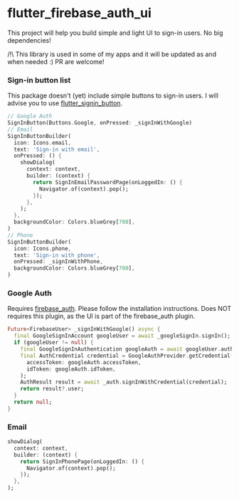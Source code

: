 # flutter_firebase_auth_ui

This project will help you build simple and light UI to sign-in users.
No big dependencies!

/!\ This library is used in some of my apps and it will be updated as and when needed :)
PR are welcome!

### Sign-in button list
This package doesn't (yet) include simple buttons to sign-in users.
I will advise you to use [flutter_signin_button](https://pub.dev/packages/flutter_signin_button).

```dart
// Google Auth
SignInButton(Buttons.Google, onPressed: _signInWithGoogle)
// Email
SignInButtonBuilder(
  icon: Icons.email,
  text: 'Sign-in with email',
  onPressed: () {
    showDialog(
      context: context,
      builder: (context) {
        return SignInEmailPasswordPage(onLoggedIn: () {
          Navigator.of(context).pop();
        });
      },
    );
  },
  backgroundColor: Colors.blueGrey[700],
)
// Phone
SignInButtonBuilder(
  icon: Icons.phone,
  text: 'Sign-in with phone',
  onPressed: _signInWithPhone,
  backgroundColor: Colors.blueGrey[700],
)
```

### Google Auth
Requires [firebase_auth](https://pub.dev/packages/firebase_auth).
Please follow the installation instructions.
Does NOT requires this plugin, as the UI is part of the firebase_auth plugin.

```dart
Future<FirebaseUser> _signInWithGoogle() async {
  final GoogleSignInAccount googleUser = await _googleSignIn.signIn();
  if (googleUser != null) {
    final GoogleSignInAuthentication googleAuth = await googleUser.authentication;
    final AuthCredential credential = GoogleAuthProvider.getCredential(
      accessToken: googleAuth.accessToken,
      idToken: googleAuth.idToken,
    );
    AuthResult result = await _auth.signInWithCredential(credential);
    return result?.user;
  }
  return null;
}
```

### Email
```dart
showDialog(
  context: context,
  builder: (context) {
    return SignInPhonePage(onLoggedIn: () {
      Navigator.of(context).pop();
    });
  },
);
```